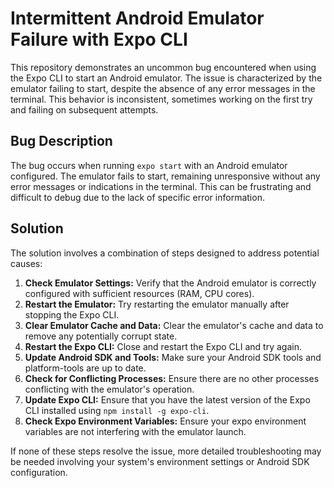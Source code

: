 # Intermittent Android Emulator Failure with Expo CLI

This repository demonstrates an uncommon bug encountered when using the Expo CLI to start an Android emulator. The issue is characterized by the emulator failing to start, despite the absence of any error messages in the terminal. This behavior is inconsistent, sometimes working on the first try and failing on subsequent attempts.

## Bug Description
The bug occurs when running `expo start` with an Android emulator configured. The emulator fails to start, remaining unresponsive without any error messages or indications in the terminal.  This can be frustrating and difficult to debug due to the lack of specific error information.

## Solution
The solution involves a combination of steps designed to address potential causes:

1. **Check Emulator Settings:** Verify that the Android emulator is correctly configured with sufficient resources (RAM, CPU cores).
2. **Restart the Emulator:** Try restarting the emulator manually after stopping the Expo CLI. 
3. **Clear Emulator Cache and Data:** Clear the emulator's cache and data to remove any potentially corrupt state.
4. **Restart the Expo CLI:** Close and restart the Expo CLI and try again. 
5. **Update Android SDK and Tools:** Make sure your Android SDK tools and platform-tools are up to date.
6. **Check for Conflicting Processes:** Ensure there are no other processes conflicting with the emulator's operation.
7. **Update Expo CLI:** Ensure that you have the latest version of the Expo CLI installed using `npm install -g expo-cli`.
8. **Check Expo Environment Variables:** Ensure your expo environment variables are not interfering with the emulator launch. 

If none of these steps resolve the issue, more detailed troubleshooting may be needed involving your system's environment settings or Android SDK configuration. 